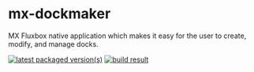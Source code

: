 # mx-dockmaker
MX Fluxbox native application which makes it easy for the user to create, modify, and manage docks.

[![latest packaged version(s)](https://repology.org/badge/latest-versions/mx-dockmaker.svg)](https://repology.org/project/mx-dockmaker/versions)
[![build result](https://build.opensuse.org/projects/home:mx-packaging/packages/mx-dockmaker/badge.svg?type=default)](https://software.opensuse.org//download.html?project=home%3Amx-packaging&package=mx-dockmaker)
